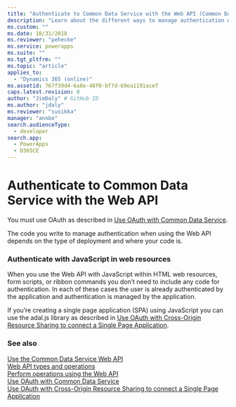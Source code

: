 ```yaml
---
title: "Authenticate to Common Data Service with the Web API (Common Data Service)| Microsoft Docs"
description: "Learn about the different ways to manage authentication when using the Web API"
ms.custom: ""
ms.date: 10/31/2018
ms.reviewer: "pehecke"
ms.service: powerapps
ms.suite: ""
ms.tgt_pltfrm: ""
ms.topic: "article"
applies_to: 
  - "Dynamics 365 (online)"
ms.assetid: 767f39d4-6a8e-48f0-bf7d-69ea1191acef
caps.latest.revision: 8
author: "JimDaly" # GitHub ID
ms.author: "jdaly"
ms.reviewer: "susikka"
manager: "annbe"
search.audienceType: 
  - developer
search.app: 
  - PowerApps
  - D365CE
---
```

# Authenticate to Common Data Service with the Web API


You must use OAuth as described in [Use OAuth with Common Data Service](../authenticate-oauth.md).

The code you write to manage authentication when using the Web API depends on the type of deployment and where your code is.  
  
### Authenticate with JavaScript in web resources  

When you use the Web API with JavaScript within HTML web resources, form scripts, or ribbon commands you don’t need to include any code for authentication. In each of these cases the user is already authenticated by the application and authentication is managed by the application.  

If you’re creating a single page application (SPA) using JavaScript you can use the adal.js library as described in [Use OAuth with Cross-Origin Resource Sharing  to connect a Single Page Application](../oauth-cross-origin-resource-sharing-connect-single-page-application.md).  
  
### See also
 
[Use the Common Data Service Web API](overview.md)<br />
[Web API types and operations](web-api-types-operations.md)<br />
[Perform operations using the Web API](perform-operations-web-api.md)<br />
[Use OAuth with Common Data Service](../authenticate-oauth.md)<br />
[Use OAuth with Cross-Origin Resource Sharing to connect a Single Page Application](../oauth-cross-origin-resource-sharing-connect-single-page-application.md)
